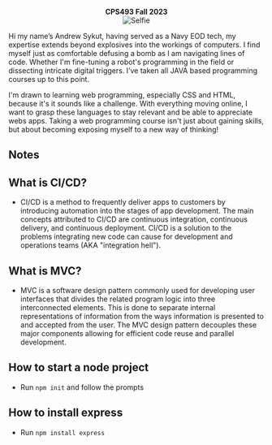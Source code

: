 <p align="center">
<b>CPS493 Fall 2023</b> <br>
  <img src="https://github.com/Ansykut/Fall-2023/assets/101211415/88b79fb6-9c2a-4189-8b1e-f83e3a2f100c" alt="Selfie" />
</p>



Hi my name’s Andrew Sykut, having served as a Navy EOD tech, my expertise extends beyond explosives into the workings of computers. I find myself just as comfortable defusing a bomb as I am navigating lines of code. Whether I'm fine-tuning a robot's programming in the field or dissecting intricate digital triggers. I’ve taken all JAVA based programming courses up to this point.

I'm drawn to learning web programming, especially CSS and HTML, because it's it sounds like a challenge. With everything moving online, I want to grasp these languages to stay relevant and be able to appreciate webs apps. Taking a web programming course isn't just about gaining skills, but about becoming exposing myself to a new way of thinking!

## Notes
## What is CI/CD?
- CI/CD is a method to frequently deliver apps to customers by introducing automation into the stages of app development. The main concepts attributed to CI/CD are continuous integration, continuous delivery, and continuous deployment. CI/CD is a solution to the problems integrating new code can cause for development and operations teams (AKA "integration hell").

## What is MVC?
- MVC is a software design pattern commonly used for developing user interfaces that divides the related program logic into three interconnected elements. This is done to separate internal representations of information from the ways information is presented to and accepted from the user. The MVC design pattern decouples these major components allowing for efficient code reuse and parallel development.

## How to start a node project
- Run `npm init` and follow the prompts
## How to install express
- Run `npm install express`